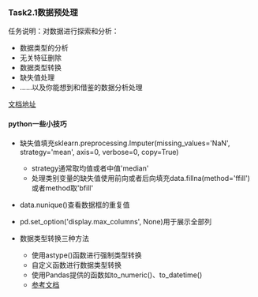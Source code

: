 ### Task2.1数据预处理

任务说明：对数据进行探索和分析：
- 数据类型的分析
- 无关特征删除
- 数据类型转换
- 缺失值处理
- ……以及你能想到和借鉴的数据分析处理

[文档地址](https://shimo.im/docs/yrL0ntLtNLUKXl8r)

#### python一些小技巧

- 缺失值填充sklearn.preprocessing.Imputer(missing_values='NaN', strategy='mean', axis=0, verbose=0, copy=True)
  - strategy通常取均值或者中值'median'
  - 处理类别变量的缺失值使用前向或者后向填充data.fillna(method='ffill') 或者method取'bfill'
  
- data.nunique()查看数据框的重复值
- pd.set_option('display.max_columns', None)用于展示全部列

- 数据类型转换三种方法
  - 使用astype()函数进行强制类型转换
  - 自定义函数进行数据类型转换
  - 使用Pandas提供的函数如to_numeric()、to_datetime()
  - [参考文档](https://segmentfault.com/a/1190000014713098)
